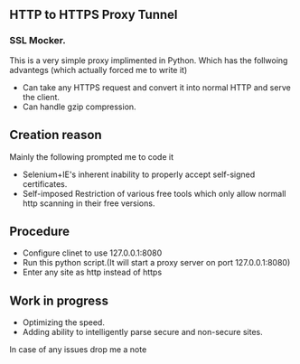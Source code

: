 ## HTTP to HTTPS Proxy Tunnel
### SSL Mocker.

This is a very simple proxy implimented in Python. Which has the follwoing advantegs (which actually forced me to write it)

- Can take any HTTPS request and convert it into normal HTTP and serve the client.
- Can handle gzip compression.

## Creation reason

Mainly the following prompted me to code it

- Selenium+IE's inherent inability to properly accept self-signed certificates.
- Self-imposed Restriction of various free tools which only allow normall http scanning in their free versions.


## Procedure

- Configure clinet to use 127.0.0.1:8080
- Run this python script.(It will start a proxy server on port 127.0.0.1:8080)
- Enter any site as http instead of https

## Work in progress

- Optimizing the speed.
- Adding ability to intelligently parse secure and non-secure sites.

In case of any issues drop me a note 


